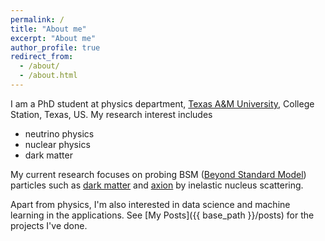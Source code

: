 ```yaml
---
permalink: /
title: "About me"
excerpt: "About me"
author_profile: true
redirect_from:
  - /about/
  - /about.html
---
```


I am a PhD student at physics department, [Texas A&M University](https://www.tamu.edu/), College Station, Texas, US.
My research interest includes
  - neutrino physics
  - nuclear physics
  - dark matter

My current research focuses on probing BSM ([Beyond Standard Model](https://en.wikipedia.org/wiki/Physics_beyond_the_Standard_Model)) particles such as [dark matter](https://en.wikipedia.org/wiki/Dark_matter) and [axion](https://en.wikipedia.org/wiki/Axion) by inelastic nucleus scattering.

Apart from physics, I'm also interested in data science and machine learning in the applications. See [My Posts]({{ base_path }}/posts) for the projects I've done.
